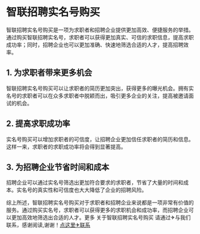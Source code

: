 # 智联招聘实名号购买

智联招聘实名号购买是一项为求职者和招聘企业提供更加高效、便捷服务的举措。通过购买智联招聘实名号，求职者可以获得更加真实、可信的求职信息，提高求职成功率；同时，招聘企业也可以更加准确、快速地筛选合适的人才，提高招聘效率。

## 1. 为求职者带来更多机会
智联招聘实名号购买可以让求职者的简历更加突出，获得更多的曝光机会。拥有实名号的求职者可以在众多求职者中脱颖而出，吸引更多企业的关注，提高被邀请面试的机会。

## 2. 提高求职成功率
实名号购买可以增加求职者的可信度，让招聘企业更加信任求职者的简历和信息。这样一来，求职者的求职成功率将会得到显著提高。

## 3. 为招聘企业节省时间和成本
招聘企业可以通过实名号筛选出更加符合要求的求职者，节省了大量的时间和成本。实名号的真实性和可信度也大大降低了企业的招聘风险。

综上所述，智联招聘实名号购买对于求职者和招聘企业来说都是一项非常有价值的服务。通过购买实名号，求职者可以获得更多的求职机会和成功率，而招聘企业可以更加高效地筛选出合适的人才。更多 关于智联招聘实名号购买 请通过✈与我们联系，感谢阅读,谢谢！[点这里✈联系](https://ww.k02.cc)